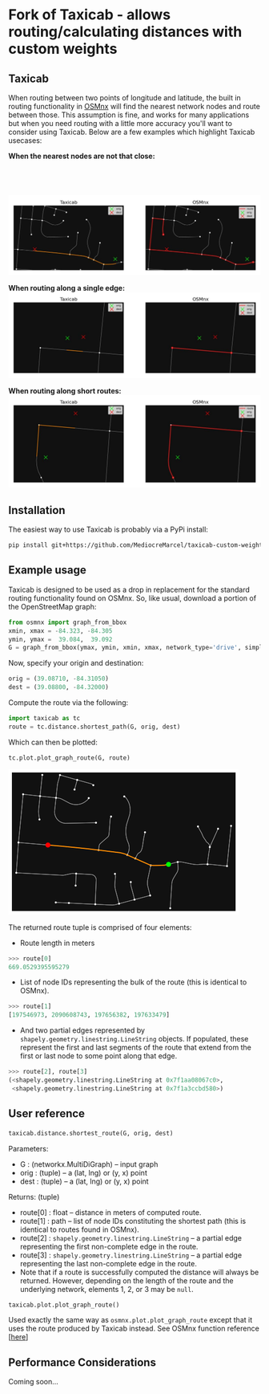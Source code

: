 # Fork of Taxicab - allows routing/calculating distances with custom weights

## Taxicab
When routing between two points of longitude and latitude, the built in routing functionality in <a href="https://github.com/gboeing/osmnx">OSMnx</a> will find the nearest network nodes and route between those. This assumption is fine, and works for many applications but when you need routing with a little more accuracy you'll want to consider using Taxicab. Below are a few examples which highlight Taxicab usecases:

<b>When the nearest nodes are not that close:</b>
<img style="padding-top:5em;" src="https://github.com/nathanrooy/taxicab/blob/main/docs/ex_03.jpg">

<b>When routing along a single edge:</b>
<img src="https://github.com/nathanrooy/taxicab/blob/main/docs/ex_01.jpg">

<b>When routing along short routes:</b>
<img src="https://github.com/nathanrooy/taxicab/blob/main/docs/ex_02.jpg">

## Installation
The easiest way to use Taxicab is probably via a PyPi install:

```sh
pip install git+https://github.com/MediocreMarcel/taxicab-custom-weight
```

## Example usage
Taxicab is designed to be used as a drop in replacement for the standard routing functionality found on OSMnx. So, like usual, download a portion of the OpenStreetMap graph:

```python
from osmnx import graph_from_bbox
xmin, xmax = -84.323, -84.305
ymin, ymax =  39.084,  39.092
G = graph_from_bbox(ymax, ymin, xmin, xmax, network_type='drive', simplify=True)
```

Now, specify your origin and destination:
```python
orig = (39.08710, -84.31050)
dest = (39.08800, -84.32000) 
```

Compute the route via the following:
```python
import taxicab as tc
route = tc.distance.shortest_path(G, orig, dest)
```

Which can then be plotted:
```python
tc.plot.plot_graph_route(G, route)
```
<img src="https://github.com/nathanrooy/taxicab/blob/main/docs/readme.png">


The returned route tuple is comprised of four elements:
- Route length in meters
```python
>>> route[0]
669.0529395595279
```
- List of node IDs representing the bulk of the route (this is identical to OSMnx).
```python
>>> route[1]
[197546973, 2090608743, 197656382, 197633479]
```
- And two partial edges represented by `shapely.geometry.linestring.LineString` objects. If populated, these represent the first and last segments of the route that extend from the first or last node to some point along that edge.
```python
>>> route[2], route[3]
(<shapely.geometry.linestring.LineString at 0x7f1aa08067c0>,
 <shapely.geometry.linestring.LineString at 0x7f1a3ccbd580>)
```

## User reference
```python
taxicab.distance.shortest_route(G, orig, dest)
```
Parameters:
- G : (networkx.MultiDiGraph) – input graph
- orig : (tuple) – a (lat, lng) or (y, x) point
- dest : (tuple) – a (lat, lng) or (y, x) point

Returns: (tuple)
- route[0] : float – distance in meters of computed route.
- route[1] : path – list of node IDs constituting the shortest path (this is identical to routes found in OSMnx).
- route[2] : `shapely.geometry.linestring.LineString` – a partial edge representing the first non-complete edge in the route.
- route[3] : `shapely.geometry.linestring.LineString` – a partial edge representing the last non-complete edge in the route.
- Note that if a route is successfully computed the distance will always be returned. However, depending on the length of the route and the underlying network, elements 1, 2, or 3 may be `null`.

```python
taxicab.plot.plot_graph_route()
```
Used exactly the same way as `osmnx.plot.plot_graph_route` except that it uses the route produced by Taxicab instead. See OSMnx function reference [<a href="https://osmnx.readthedocs.io/en/stable/osmnx.html#osmnx.plot.plot_graph_route">here</a>] 


## Performance Considerations
Coming soon...
